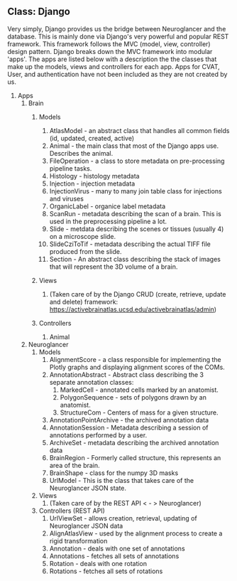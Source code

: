 ## Class: Django
  Very simply, Django provides us the bridge between Neuroglancer and the database. This is mainly done via Django's very powerful and popular
  REST framework. This framework follows the MVC (model, view, controller) design pattern. Django breaks down the MVC framework into modular 'apps'.
  The apps are listed below with a description the the classes that make up the models, views and controllers for each app. Apps for CVAT, User, and
  authentication have not been included as they are not created by us.
1. Apps
    1. Brain
        1. Models
            1.  AtlasModel - an abstract class that handles all common fields (id, updated, created, active)
            1.  Animal - the main class that most of the Django apps use. Describes the animal.
            1.  FileOperation - a class to store metadata on pre-processing pipeline tasks.
            1.  Histology - histology metadata
            1.  Injection - injection metadata
            1.  InjectionVirus - many to many join table class for injections and viruses
            1.  OrganicLabel - organice label metadata
            1.  ScanRun - metadata describing the scan of a brain. This is used in the preprocessing pipeline a lot.
            1.  Slide - metdata describing the scenes or tissues (usually 4) on a microscope slide.
            1.  SlideCziToTif - metadata describing the actual TIFF file produced from the slide.
            1.  Section - An abstract class describing the stack of images that will represent the 3D volume of a brain.

        1. Views
            1. (Taken care of by the Django CRUD (create, retrieve, update and delete) framework: https://activebrainatlas.ucsd.edu/activebrainatlas/admin)
        1. Controllers
            1. Animal
    1. Neuroglancer
        1. Models
            1. AlignmentScore - a class responsible for implementing the Plotly graphs and displaying alignment scores of the COMs.
            1. AnnotationAbstract - Abstract class describing the 3 separate annotation classes:
                1. MarkedCell - annotated cells marked by an anatomist.
                1. PolygonSequence - sets of polygons drawn by an anatomist.
                1. StructureCom - Centers of mass for a given structure.
            1. AnnotationPointArchive - the archived annotation data
            1. AnnotationSession - Metadata describing a session of annotations performed by a user.
            1. ArchiveSet - metadata describing the archived annotation data
            1. BrainRegion - Formerly called structure, this represents an area of the brain.
            1. BrainShape - class for the numpy 3D masks
            1. UrlModel - This is the class that takes care of the Neuroglancer JSON state.
        1. Views
            1. (Taken care of by the REST API < - > Neuroglancer)
        1. Controllers (REST API)
            1. UrlViewSet - allows creation, retrieval, updating of Neuroglancer JSON data 
            1. AlignAtlasView - used by the alignment process to create a rigid transformation
            1. Annotation - deals with one set of annotations
            1. Annotations - fetches all sets of annotations
            1. Rotation - deals with one rotation
            1. Rotations - fetches all sets of rotations
